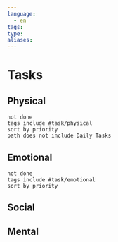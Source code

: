```yaml
---
language:
  - en
tags: 
type: 
aliases:
---
```

# Tasks


## Physical
```tasks
not done
tags include #task/physical
sort by priority
path does not include Daily Tasks
```

## Emotional
```tasks
not done
tags include #task/emotional
sort by priority
```

## Social
## Mental

